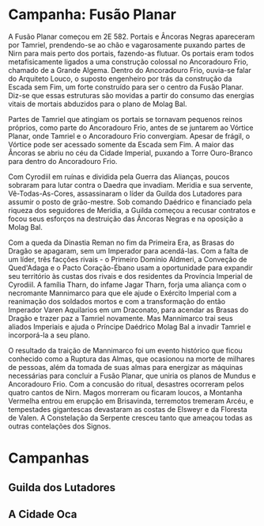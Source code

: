 # Campanha: Fusão Planar

A Fusão Planar começou em 2E 582. Portais e Âncoras Negras apareceram por Tamriel, prendendo-se ao chão e vagarosamente puxando partes de Nirn para mais perto dos portais, fazendo-as flutuar. Os portais eram todos metafisicamente ligados a uma construção colossal no Ancoradouro Frio, chamado de a Grande Algema. Dentro do Ancoradouro Frio, ouvia-se falar do Arquiteto Louco, o suposto engenheiro por trás da construção da Escada sem Fim, um forte construído para ser o centro da Fusão Planar. Diz-se que essas estruturas são movidas a partir do consumo das energias vitais de mortais abduzidos para o plano de Molag Bal.

Partes de Tamriel que atingiam os portais se tornavam pequenos reinos próprios, como parte do Ancoradouro Frio, antes de se juntarem ao Vórtice Planar, onde Tamriel e o Ancoradouro Frio convergiam. Apesar de frágil, o Vórtice pode ser acessado somente da Escada sem Fim. A maior das Âncoras se abriu no céu da Cidade Imperial, puxando a Torre Ouro-Branco para dentro do Ancoradouro Frio.

Com Cyrodiil em ruínas e dividida pela Guerra das Alianças, poucos sobraram para lutar contra o Daedra que invadiam. Meridia e sua servente, Vê-Todas-As-Cores, assassinaram o líder da Guilda dos Lutadores para assumir o posto de grão-mestre. Sob comando Daédrico e financiado pela riqueza dos seguidores de Meridia, a Guilda começou a recusar contratos e focou seus esforços na destruição das Âncoras Negras e na oposição a Molag Bal. 

Com a queda da Dinastia Reman no fim da Primeira Era, as Brasas do Dragão se apagaram, sem um Imperador para acendá-las. Com a falta de um líder, três facções rivais - o Primeiro Domínio Aldmeri, a Conveção de Qued'Adaga e o Pacto Coração-Ébano usam a oportunidade para expandir seu território às custas dos rivais e dos residentes da Província Imperial de Cyrodiil. A família Tharn, do infame Jagar Tharn, forja uma aliança com o necromante Mannimarco para que ele ajude o Exército Imperial com a reanimação dos soldados mortos e com a transformação do então Imperador Varen Aquilarios em um Draconato, para acendar as Brasas do Dragão e trazer paz a Tamriel novamente. Mas Mannimarco trai seus aliados Imperiais e ajuda o Príncipe Daédrico Molag Bal a invadir Tamriel e incorporá-la a seu plano. 

O resultado da traição de Mannimarco foi um evento histórico que ficou conhecido como a Ruptura das Almas, que ocasionou na morte de milhares de pessoas, além da tomada de suas almas para energizar as máquinas necessárias para concluir a Fusão Planar, que uniria os planos de Mundus e Ancoradouro Frio. Com a concusão do ritual, desastres ocorreram pelos quatro cantos de Nirn. Magos morreram ou ficaram loucos, a Montanha Vermelha entrou em erupção em Brisavinda, terremotos tremeram Arcéu, e tempestades gigantescas devastaram as costas de Elsweyr e da Floresta de Valen. A Constelação da Serpente cresceu tanto que ameaçou todas as outras contelações dos Signos. 

# Campanhas
## Guilda dos Lutadores
## A Cidade Oca